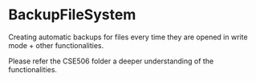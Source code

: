 # BackupFileSystem
Creating automatic backups for files every time they are opened in write mode + other functionalities.

Please refer the CSE506 folder a deeper understanding of the functionalities.
